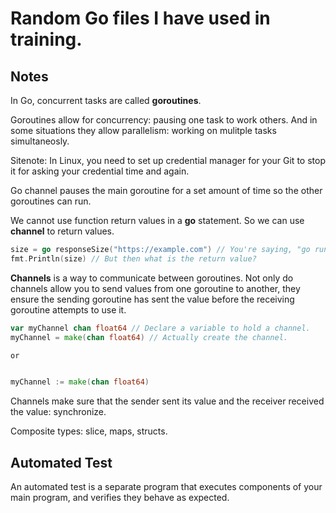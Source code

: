 # Random Go files I have used in training.

## Notes

In Go, concurrent tasks are called **goroutines**. 

Goroutines allow for concurrency: pausing one task to work others. 
And in some situations they allow parallelism: working on mulitple tasks simultaneosly.

Sitenote: In Linux, you need to set up credential manager for your Git to stop it for asking your credential time and again. 

Go channel pauses the main goroutine for a set amount of time so the other goroutines can run. 

We cannot use function return values in a **go** statement. So we can use **channel** to return values. 

```go
size = go responseSize("https://example.com") // You're saying, "go run this; I'm not going to wait"
fmt.Println(size) // But then what is the return value? 

```

**Channels** is a way to communicate between goroutines.
Not only do channels allow you to send values from one goroutine to another, they ensure the sending 
goroutine has sent the value before the receiving goroutine attempts to use it.

```go
var myChannel chan float64 // Declare a variable to hold a channel.
myChannel = make(chan float64) // Actually create the channel.

or


myChannel := make(chan float64)
```
Channels make sure that the sender sent its value and the receiver received the value: synchronize.

Composite types: slice, maps, structs.

## Automated Test
An automated test is a separate program that executes components of your main program, and verifies they behave as expected.









